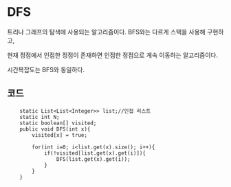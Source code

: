 # DFS
트리나 그래프의 탐색에 사용되는 알고리즘이다.
BFS와는 다르게 스택을 사용해 구현하고,

현재 정점에서 인접한 정점이 존재하면 인접한 정점으로 계속 이동하는 알고리즘이다.

시간복잡도는 BFS와 동일하다.

## 코드
```
    static List<List<Integer>> list;//인접 리스트
    static int N;
    static boolean[] visited;
    public void DFS(int x){
        visited[x] = true;
    
        for(int i=0; i<list.get(x).size(); i++){
            if(!visited[list.get(x).get(i)]){
                DFS(list.get(x).get(i));
            }
        }
    }
```